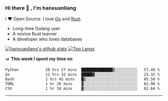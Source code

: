 ### Hi there 👋 , I'm hanxuanliang

<!--
**hanxuanliang/hanxuanliang** is a ✨ _special_ ✨ repository because its `README.md` (this file) appears on your GitHub profile.

Here are some ideas to get you started:

- 🔭 I’m currently working on ...
- 🌱 I’m currently learning ...
- 👯 I’m looking to collaborate on ...
- 🤔 I’m looking for help with ...
- 💬 Ask me about ...
- 📫 How to reach me: ...
- 😄 Pronouns: ...
- ⚡ Fun fact: ...
-->
I ❤ Open Source. I love [Go](https://golang.org) and [Rust](https://www.rust-lang.org/zh-CN/).

* Long-time Golang user
* A novice Rust learner
* A developer who loves databases

[![hanxuanliang's github stats](https://github-readme-stats.vercel.app/api/top-langs/?username=hanxuanliang&hide=html)](https://github.com/anuraghazra/github-readme-stats)
[![Top Langs](https://github-readme-stats.vercel.app/api?username=hanxuanliang&show_icons=true&count_private=true&line_height=40)](https://github.com/anuraghazra/github-readme-stats)

📊 **This week I spent my time on**
<!--START_SECTION:waka-->

```txt
Python            28 hrs 27 mins  ██████████████▒░░░░░░░░░░   57.49 %
Go                11 hrs 32 mins  █████▓░░░░░░░░░░░░░░░░░░░   23.32 %
Bash              2 hrs 45 mins   █▒░░░░░░░░░░░░░░░░░░░░░░░   05.56 %
TOML              1 hr 26 mins    ▓░░░░░░░░░░░░░░░░░░░░░░░░   02.90 %
CSV               1 hr 18 mins    ▓░░░░░░░░░░░░░░░░░░░░░░░░   02.64 %
```

<!--END_SECTION:waka-->

***
